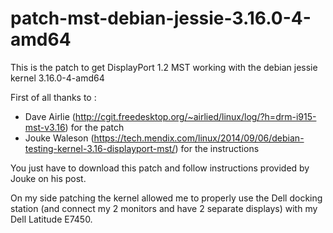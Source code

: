 # patch-mst-debian-jessie-3.16.0-4-amd64
This is the patch to get DisplayPort 1.2 MST working with the debian jessie kernel 3.16.0-4-amd64

First of all thanks to :
- Dave Airlie (http://cgit.freedesktop.org/~airlied/linux/log/?h=drm-i915-mst-v3.16) for the patch
- Jouke Waleson (https://tech.mendix.com/linux/2014/09/06/debian-testing-kernel-3.16-displayport-mst/) for the instructions

You just have to download this patch and follow instructions provided by Jouke on his post.

On my side patching the kernel allowed me to properly use the Dell docking station (and connect my 2 monitors and have 2 separate displays) with my Dell Latitude E7450.
